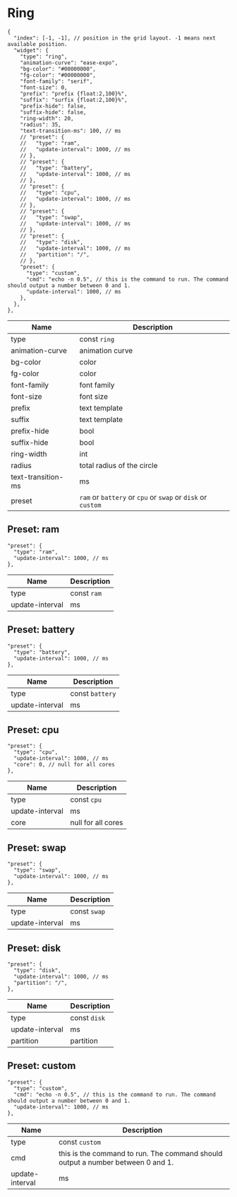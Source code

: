 # Ring

```jsonc
{
  "index": [-1, -1], // position in the grid layout. -1 means next available position.
  "widget": {
    "type": "ring",
    "animation-curve": "ease-expo",
    "bg-color": "#00000000",
    "fg-color": "#00000000",
    "font-family": "serif",
    "font-size": 0,
    "prefix": "prefix {float:2,100}%",
    "suffix": "surfix {float:2,100}%",
    "prefix-hide": false,
    "suffix-hide": false,
    "ring-width": 20,
    "radius": 35,
    "text-transition-ms": 100, // ms
    // "preset": {
    //   "type": "ram",
    //   "update-interval": 1000, // ms
    // },
    // "preset": {
    //   "type": "battery",
    //   "update-interval": 1000, // ms
    // },
    // "preset": {
    //   "type": "cpu",
    //   "update-interval": 1000, // ms
    // },
    // "preset": {
    //   "type": "swap",
    //   "update-interval": 1000, // ms
    // },
    // "preset": {
    //   "type": "disk",
    //   "update-interval": 1000, // ms
    //   "partition": "/",
    // },
    "preset": {
      "type": "custom",
      "cmd": "echo -n 0.5", // this is the command to run. The command should output a number between 0 and 1.
      "update-interval": 1000, // ms
    },
  },
},
```

| Name               | Description                                                 |
| ------------------ | ----------------------------------------------------------- |
| type               | const `ring`                                                |
| animation-curve    | animation curve                                             |
| bg-color           | color                                                       |
| fg-color           | color                                                       |
| font-family        | font family                                                 |
| font-size          | font size                                                   |
| prefix             | text template                                               |
| suffix             | text template                                               |
| prefix-hide        | bool                                                        |
| suffix-hide        | bool                                                        |
| ring-width         | int                                                         |
| radius             | total radius of the circle                                  |
| text-transition-ms | ms                                                          |
| preset             | `ram` or `battery` or `cpu` or `swap` or `disk` or `custom` |

## Preset: ram

```jsonc
"preset": {
  "type": "ram",
  "update-interval": 1000, // ms
},
```

| Name            | Description |
| --------------- | ----------- |
| type            | const `ram` |
| update-interval | ms          |

## Preset: battery

```jsonc
"preset": {
  "type": "battery",
  "update-interval": 1000, // ms
},
```

| Name            | Description     |
| --------------- | --------------- |
| type            | const `battery` |
| update-interval | ms              |

## Preset: cpu

```jsonc
"preset": {
  "type": "cpu",
  "update-interval": 1000, // ms
  "core": 0, // null for all cores
},
```

| Name            | Description        |
| --------------- | ------------------ |
| type            | const `cpu`        |
| update-interval | ms                 |
| core            | null for all cores |

## Preset: swap

```jsonc
"preset": {
  "type": "swap",
  "update-interval": 1000, // ms
},
```

| Name            | Description  |
| --------------- | ------------ |
| type            | const `swap` |
| update-interval | ms           |

## Preset: disk

```jsonc
"preset": {
  "type": "disk",
  "update-interval": 1000, // ms
  "partition": "/",
},
```

| Name            | Description  |
| --------------- | ------------ |
| type            | const `disk` |
| update-interval | ms           |
| partition       | partition    |

## Preset: custom

```jsonc
"preset": {
  "type": "custom",
  "cmd": "echo -n 0.5", // this is the command to run. The command should output a number between 0 and 1.
  "update-interval": 1000, // ms
},
```

| Name            | Description                                                                     |
| --------------- | ------------------------------------------------------------------------------- |
| type            | const `custom`                                                                  |
| cmd             | this is the command to run. The command should output a number between 0 and 1. |
| update-interval | ms                                                                              |
